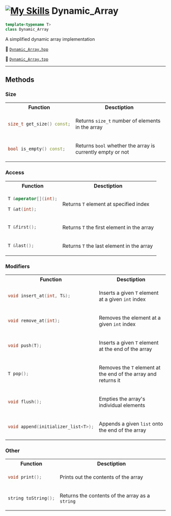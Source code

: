 # [![My Skills](https://skillicons.dev/icons?i=cpp)](https://skillicons.dev) Dynamic_Array
```cpp
template<typename T>
class Dynamic_Array
```
A simplified dynamic array implementation

📄 [`Dynamic_Array.hpp`](./Dynamic_Array/Dynamic_Array.hpp)

📄 [`Dynamic_Array.tpp`](./Dynamic_Array/Dynamic_Array.tpp)

---

## Methods
### Size
<table>
<tr>
<th> Function </th> <th> Desctiption </th>
</tr>
<tr>
<td>

```cpp
size_t get_size() const;
```

</td>
<td>

Returns  `size_t` number of elements in the array

</td>
</tr>
<tr>
<td>

```cpp
bool is_empty() const;
```
  
</td>
<td>

Returns `bool` whether the array is currently empty or not

</td>
</tr>
</table>

### Access
<table>
<tr>
<th> Function </th> <th> Desctiption </th>
</tr>
<tr>
<td>

```cpp
T &operator[](int);
```
```cpp
T &at(int);
```

</td>
<td>

Returns  `T` element at specified index

</td>
</tr>
<tr>
<td>

```cpp
T &first();
```
  
</td>
<td>

Returns `T` the first element in the array

</td>
</tr>
<tr>
<td>

```cpp
T &last();
```
  
</td>
<td>

Returns `T` the last element in the array

</td>
</tr>
</table>

### Modifiers
<table>
<tr>
<th> Function </th> <th> Desctiption </th>
</tr>
<tr>
<td>

```cpp
void insert_at(int, T&);
```
  
</td>
<td>

Inserts a given `T` element at a given `int` index

</td>
</tr>
<tr>
<td>

```cpp
void remove_at(int);
```
  
</td>
<td>

Removes the element at a given `int` index

</td>
</tr>
<tr>
<td>

```cpp
void push(T);
```
  
</td>
<td>

Inserts a given `T` element at the end of the array

</td>
</tr>
<tr>
<td>

```cpp
T pop();
```
  
</td>
<td>

Removes the `T` element at the end of the array and returns it

</td>
</tr>
<tr>
<td>

```cpp
void flush();
```
  
</td>
<td>

Empties the array's individual elements

</td>
</tr>
<tr>
<td>

```cpp
void append(initializer_list<T>);
```
  
</td>
<td>

Appends a given `list` onto the end of the array

</td>
</tr>
</table>

### Other
<table>
<tr>
<th> Function </th> <th> Desctiption </th>
</tr>
<tr>
<td>

```cpp
void print();
```
  
</td>
<td>

Prints out the contents of the array

</td>
</tr>
<tr>
<td>

```cpp
string toString();
```
  
</td>
<td>

Returns the contents of the array as a `string`

</td>
</tr>
</table>
